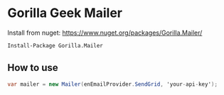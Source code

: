 Gorilla Geek Mailer
===================

Install from nuget: https://www.nuget.org/packages/Gorilla.Mailer/

```bash
Install-Package Gorilla.Mailer
```

How to use
----------

```cs
var mailer = new Mailer(enEmailProvider.SendGrid, 'your-api-key');
```